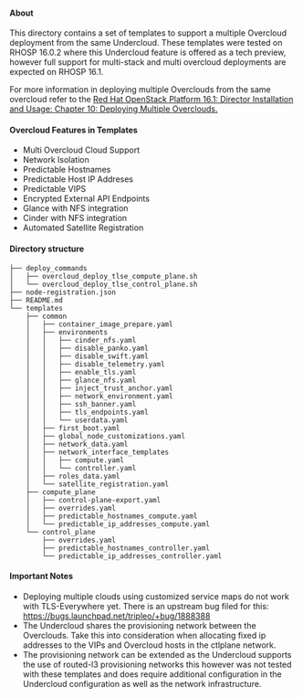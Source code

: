 #### About
This directory contains a set of templates to support a multiple Overcloud 
deployment from the same Undercloud. These templates were tested on RHOSP 16.0.2
where this Undercloud feature is offered as a tech preview, however full support
for multi-stack and multi overcloud deployments are expected on RHOSP 16.1.

For more information in deploying multiple Overclouds from the same overcloud refer
to the [Red Hat OpenStack Platform 16.1: Director Installation and Usage: Chapter 10: Deploying Multiple Overclouds.](https://access.redhat.com/documentation/en-us/red_hat_openstack_platform/16.1/html/director_installation_and_usage/deploying-multiple-overclouds)

#### Overcloud Features in Templates
- Multi Overcloud Cloud Support
- Network Isolation
- Predictable Hostnames
- Predictable Host IP Addreses
- Predictable VIPS
- Encrypted External API Endpoints
- Glance with NFS integration
- Cinder with NFS integration
- Automated Satellite Registration 


#### Directory structure
```
├── deploy_commands
│   ├── overcloud_deploy_tlse_compute_plane.sh
│   └── overcloud_deploy_tlse_control_plane.sh
├── node-registration.json
├── README.md
└── templates
    ├── common
    │   ├── container_image_prepare.yaml
    │   ├── environments
    │   │   ├── cinder_nfs.yaml
    │   │   ├── disable_panko.yaml
    │   │   ├── disable_swift.yaml
    │   │   ├── disable_telemetry.yaml
    │   │   ├── enable_tls.yaml
    │   │   ├── glance_nfs.yaml
    │   │   ├── inject_trust_anchor.yaml
    │   │   ├── network_environment.yaml
    │   │   ├── ssh_banner.yaml
    │   │   ├── tls_endpoints.yaml
    │   │   └── userdata.yaml
    │   ├── first_boot.yaml
    │   ├── global_node_customizations.yaml
    │   ├── network_data.yaml
    │   ├── network_interface_templates
    │   │   ├── compute.yaml
    │   │   └── controller.yaml
    │   ├── roles_data.yaml
    │   └── satellite_registration.yaml
    ├── compute_plane
    │   ├── control-plane-export.yaml
    │   ├── overrides.yaml
    │   ├── predictable_hostnames_compute.yaml
    │   └── predictable_ip_addresses_compute.yaml
    └── control_plane
        ├── overrides.yaml
        ├── predictable_hostnames_controller.yaml
        └── predictable_ip_addresses_controller.yaml
```

#### Important Notes
- Deploying multiple clouds using customized service maps do not work with TLS-Everywhere yet.
There is an upstream bug filed for this: https://bugs.launchpad.net/tripleo/+bug/1888388
- The Undercloud shares the provisioning network between the Overclouds. Take this into consideration when allocating
fixed ip addresses to the VIPs and Overcloud hosts in the ctlplane network.
- The provisioning network can be extended  as the Undercloud supports the use of routed-l3 provisioning networks 
this however was not tested with these templates and does require additional configuration in the Undercloud 
configuration as well as the network infrastructure.
